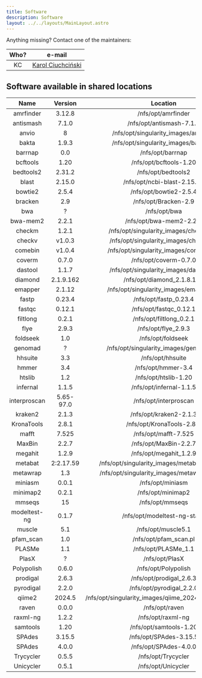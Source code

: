 ```yaml
---
title: Software
description: Software
layout: ../../layouts/MainLayout.astro
---
```


Anything missing? Contact one of the maintainers:

| **Who?** | **e-mail** |
|:--------:|:----------:|
|    KC    |     [Karol Ciuchciński](mailto:k.ciuchcinski@uw.edu.pl)       |

## Software available in shared locations


| Name | Version | Location | Maintainer | Module | Singularity |
|:----:|:-------:|:--------:|:----------:|:------:|:-----------:|
| amrfinder | 3.12.8 | /nfs/opt/amrfinder | KC | ✓ | |
| antismash | 7.1.0 | /nfs/opt/antismash-7.1.0 | KC | | ✓ |
| anvio | 8 | /nfs/opt/singularity_images/anvio.sif | KC | | ✓ |
| bakta | 1.9.3 | /nfs/opt/singularity_images/bakta.sif | KC | | ✓ |
| barrnap | 0.0 | /nfs/opt/barrnap | KC | ✓ | |
| bcftools | 1.20 | /nfs/opt/bcftools-1.20 | KC | ✓ | |
| bedtools2 | 2.31.2 | /nfs/opt/bedtools2 | KC | ✓ | |
| blast | 2.15.0 | /nfs/opt/ncbi-blast-2.15.0+ | KC | ✓ | |
| bowtie2 | 2.5.4 | /nfs/opt/bowtie2-2.5.4 | KC | ✓ | |
| bracken | 2.9 | /nfs/opt/Bracken-2.9 | KC | ✓ | |
| bwa | ? | /nfs/opt/bwa | KC | | |
| bwa-mem2 | 2.2.1 | /nfs/opt/bwa-mem2-2.2.1 | KC | ✓ | |
| checkm | 1.2.1 | /nfs/opt/singularity_images/checkm.sif | KC | | ✓ |
| checkv | v1.0.3 | /nfs/opt/singularity_images/checkv.sif | KC | | ✓ |
| comebin | v1.0.4 | /nfs/opt/singularity_images/comebin.sif | KC | | ✓ |
| coverm | 0.7.0 | /nfs/opt/coverm-0.7.0 | KC | ✓ | |
| dastool | 1.1.7 | /nfs/opt/singularity_images/dastool.sif | KC | | ✓ |
| diamond | 2.1.9.162 | /nfs/opt/diamond_2.1.8.162 | KC | ✓ | |
| emapper | 2.1.12 | /nfs/opt/singularity_images/emapper.sif | KC | | ✓ |
| fastp | 0.23.4 | /nfs/opt/fastp_0.23.4 | KC | ✓ | |
| fastqc | 0.12.1 | /nfs/opt/fastqc_0.12.1 | KC | ✓ | |
| filtlong | 0.2.1 | /nfs/opt/filtlong_0.2.1 | KC | ✓ | |
| flye | 2.9.3 | /nfs/opt/flye_2.9.3 | KC | ✓ | |
| foldseek | 1.0 | /nfs/opt/foldseek | KC | ✓ | |
| genomad | ? | /nfs/opt/singularity_images/genomad.sif | KC | | ✓ |
| hhsuite | 3.3 | /nfs/opt/hhsuite | KC | ✓ | |
| hmmer | 3.4 | /nfs/opt/hmmer-3.4 | KC | ✓ | |
| htslib | 1.2 | /nfs/opt/htslib-1.20 | KC | ✓ | |
| infernal | 1.1.5 | /nfs/opt/infernal-1.1.5 | KC | ✓ | |
| interproscan | 5.65-97.0 | /nfs/opt/interproscan | KC | | |
| kraken2 | 2.1.3 | /nfs/opt/kraken2-2.1.3 | KC | ✓ | |
| KronaTools | 2.8.1 | /nfs/opt/KronaTools-2.8.1 | KC | | |
| mafft | 7.525 | /nfs/opt/mafft-7.525 | KC | ✓ | |
| MaxBin | 2.2.7 | /nfs/opt/MaxBin-2.2.7 | KC | | ✓ |
| megahit | 1.2.9 | /nfs/opt/megahit_1.2.9 | KC | ✓ | |
| metabat | 2:2.17.59 | /nfs/opt/singularity_images/metabat_latest.sif | KC | | ✓ |
| metawrap | 1.3 | /nfs/opt/singularity_images/metawrap_1.3.sif | KC | | ✓ |
| miniasm | 0.0.1 | /nfs/opt/miniasm | KC | ✓ | |
| minimap2 | 0.2.1 | /nfs/opt/minimap2 | KC | ✓ | |
| mmseqs | 15 | /nfs/opt/mmseqs | KC | ✓ | |
| modeltest-ng | 0.1.7 | /nfs/opt/modeltest-ng-static | KC | | |
| muscle | 5.1 | /nfs/opt/muscle5.1 | KC | ✓ | |
| pfam_scan | 1.0 | /nfs/opt/pfam_scan.pl | KC | | |
| PLASMe | 1.1 | /nfs/opt/PLASMe_1.1 | KC | | ✓ |
| PlasX | ? | /nfs/opt/PlasX | KC | | ✓ |
| Polypolish | 0.6.0 | /nfs/opt/Polypolish | KC | ✓ | |
| prodigal | 2.6.3 | /nfs/opt/prodigal_2.6.3 | KC | ✓ | |
| pyrodigal | 2.2.0 | /nfs/opt/pyrodigal_2.2.0 | KC | ✓ | |
| qiime2 | 2024.5 | /nfs/opt/singularity_images/qiime_2024_5_amplicon.sif | KC | | ✓ |
| raven | 0.0.0 | /nfs/opt/raven | KC | ✓ | |
| raxml-ng | 1.2.2 | /nfs/opt/raxml-ng | KC | | |
| samtools | 1.20 | /nfs/opt/samtools-1.20 | KC | ✓ | |
| SPAdes | 3.15.5 | /nfs/opt/SPAdes-3.15.5 | KC | ✓ | |
| SPAdes | 4.0.0 | /nfs/opt/SPAdes-4.0.0 | KC | ✓ | |
| Trycycler | 0.5.5 | /nfs/opt/Trycycler | KC | ✓ | ✓ |
| Unicycler | 0.5.1 | /nfs/opt/Unicycler | KC | | |

